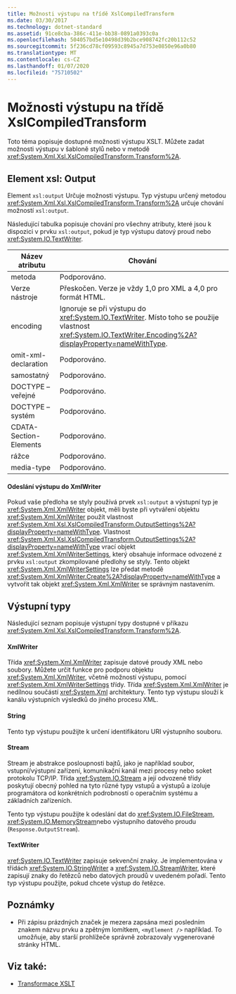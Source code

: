 ```yaml
---
title: Možnosti výstupu na třídě XslCompiledTransform
ms.date: 03/30/2017
ms.technology: dotnet-standard
ms.assetid: 91ce8cba-386c-411e-bb38-0891a0393c0a
ms.openlocfilehash: 504057bd5e10498d39b2bce908742fc20b112c52
ms.sourcegitcommit: 5f236cd78cf09593c8945a7d753e0850e96a0b80
ms.translationtype: MT
ms.contentlocale: cs-CZ
ms.lasthandoff: 01/07/2020
ms.locfileid: "75710502"
---
```

# <a name="output-options-on-the-xslcompiledtransform-class"></a>Možnosti výstupu na třídě XslCompiledTransform
Toto téma popisuje dostupné možnosti výstupu XSLT. Můžete zadat možnosti výstupu v šabloně stylů nebo v metodě <xref:System.Xml.Xsl.XslCompiledTransform.Transform%2A>.  
  
## <a name="xsloutput-element"></a>Element xsl: Output  
 Element `xsl:output` Určuje možnosti výstupu. Typ výstupu určený metodou <xref:System.Xml.Xsl.XslCompiledTransform.Transform%2A> určuje chování možností `xsl:output`.  
  
 Následující tabulka popisuje chování pro všechny atributy, které jsou k dispozici v prvku `xsl:output`, pokud je typ výstupu datový proud nebo <xref:System.IO.TextWriter>.  
  
|Název atributu|Chování|  
|--------------------|--------------|  
|metoda|Podporováno.|  
|Verze nástroje|Přeskočen. Verze je vždy 1,0 pro XML a 4,0 pro formát HTML.|  
|encoding|Ignoruje se při výstupu do <xref:System.IO.TextWriter>. Místo toho se použije vlastnost <xref:System.IO.TextWriter.Encoding%2A?displayProperty=nameWithType>.|  
|omit-xml-declaration|Podporováno.|  
|samostatný|Podporováno.|  
|DOCTYPE – veřejné|Podporováno.|  
|DOCTYPE – systém|Podporováno.|  
|CDATA-Section-Elements|Podporováno.|  
|rážce|Podporováno.|  
|media-type|Podporováno.|  
  
#### <a name="sending-output-to-an-xmlwriter"></a>Odeslání výstupu do XmlWriter  
 Pokud vaše předloha se styly používá prvek `xsl:output` a výstupní typ je <xref:System.Xml.XmlWriter> objekt, měli byste při vytváření objektu <xref:System.Xml.XmlWriter> použít vlastnost <xref:System.Xml.Xsl.XslCompiledTransform.OutputSettings%2A?displayProperty=nameWithType>. Vlastnost <xref:System.Xml.Xsl.XslCompiledTransform.OutputSettings%2A?displayProperty=nameWithType> vrací objekt <xref:System.Xml.XmlWriterSettings>, který obsahuje informace odvozené z prvku `xsl:output` zkompilované předlohy se styly. Tento objekt <xref:System.Xml.XmlWriterSettings> lze předat metodě <xref:System.Xml.XmlWriter.Create%2A?displayProperty=nameWithType> a vytvořit tak objekt <xref:System.Xml.XmlWriter> se správným nastavením.  
  
## <a name="output-types"></a>Výstupní typy  
 Následující seznam popisuje výstupní typy dostupné v příkazu <xref:System.Xml.Xsl.XslCompiledTransform.Transform%2A>.  
  
#### <a name="xmlwriter"></a>XmlWriter  
 Třída <xref:System.Xml.XmlWriter> zapisuje datové proudy XML nebo soubory. Můžete určit funkce pro podporu objektu <xref:System.Xml.XmlWriter>, včetně možností výstupu, pomocí <xref:System.Xml.XmlWriterSettings> třídy. Třída <xref:System.Xml.XmlWriter> je nedílnou součástí <xref:System.Xml> architektury. Tento typ výstupu slouží k kanálu výstupních výsledků do jiného procesu XML.  
  
#### <a name="string"></a>String  
 Tento typ výstupu použijte k určení identifikátoru URI výstupního souboru.  
  
#### <a name="stream"></a>Stream  
 Stream je abstrakce posloupnosti bajtů, jako je například soubor, vstupní/výstupní zařízení, komunikační kanál mezi procesy nebo soket protokolu TCP/IP. Třída <xref:System.IO.Stream> a její odvozené třídy poskytují obecný pohled na tyto různé typy vstupů a výstupů a izoluje programátora od konkrétních podrobností o operačním systému a základních zařízeních.  
  
 Tento typ výstupu použijte k odeslání dat do <xref:System.IO.FileStream>, <xref:System.IO.MemoryStream>nebo výstupního datového proudu (`Response.OutputStream`).  
  
#### <a name="textwriter"></a>TextWriter  
 <xref:System.IO.TextWriter> zapisuje sekvenční znaky. Je implementována v třídách <xref:System.IO.StringWriter> a <xref:System.IO.StreamWriter>, které zapisují znaky do řetězců nebo datových proudů v uvedeném pořadí. Tento typ výstupu použijte, pokud chcete výstup do řetězce.  
  
## <a name="notes"></a>Poznámky  
  
- Při zápisu prázdných značek je mezera zapsána mezi posledním znakem názvu prvku a zpětným lomítkem, `<myElement />` například. To umožňuje, aby starší prohlížeče správně zobrazovaly vygenerované stránky HTML.  
  
## <a name="see-also"></a>Viz také:

- [Transformace XSLT](../../../../docs/standard/data/xml/xslt-transformations.md)
